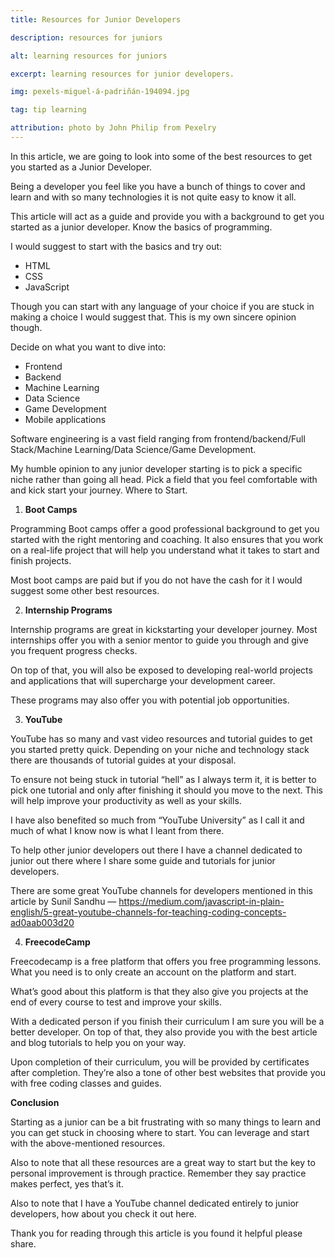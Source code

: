 ```yaml
---
title: Resources for Junior Developers

description: resources for juniors

alt: learning resources for juniors

excerpt: learning resources for junior developers.

img: pexels-miguel-á-padriñán-194094.jpg

tag: tip learning

attribution: photo by John Philip from Pexelry
---
```


In this article, we are going to look into some of the best resources to get you started as a Junior Developer.

Being a developer you feel like you have a bunch of things to cover and learn and with so many technologies it is not quite easy to know it all.

This article will act as a guide and provide you with a background to get you started as a junior developer.
Know the basics of programming.

I would suggest to start with the basics and try out:

- HTML
- CSS
- JavaScript

Though you can start with any language of your choice if you are stuck in making a choice I would suggest that. This is my own sincere opinion though.

Decide on what you want to dive into:

- Frontend
- Backend
- Machine Learning
- Data Science
- Game Development
- Mobile applications

Software engineering is a vast field ranging from frontend/backend/Full Stack/Machine Learning/Data Science/Game Development.

My humble opinion to any junior developer starting is to pick a specific niche rather than going all head. Pick a field that you feel comfortable with and kick start your journey.
Where to Start.

1. **Boot Camps**

Programming Boot camps offer a good professional background to get you started with the right mentoring and coaching. It also ensures that you work on a real-life project that will help you understand what it takes to start and finish projects.

Most boot camps are paid but if you do not have the cash for it I would suggest some other best resources.

2. **Internship Programs**

Internship programs are great in kickstarting your developer journey. Most internships offer you with a senior mentor to guide you through and give you frequent progress checks.

On top of that, you will also be exposed to developing real-world projects and applications that will supercharge your development career.

These programs may also offer you with potential job opportunities.

3. **YouTube**

YouTube has so many and vast video resources and tutorial guides to get you started pretty quick. Depending on your niche and technology stack there are thousands of tutorial guides at your disposal.

To ensure not being stuck in tutorial “hell” as I always term it, it is better to pick one tutorial and only after finishing it should you move to the next. This will help improve your productivity as well as your skills.

I have also benefited so much from “YouTube University” as I call it and much of what I know now is what I leant from there.

To help other junior developers out there I have a channel dedicated to junior out there where I share some guide and tutorials for junior developers.

There are some great YouTube channels for developers mentioned in this article by Sunil Sandhu — https://medium.com/javascript-in-plain-english/5-great-youtube-channels-for-teaching-coding-concepts-ad0aab003d20

4. **FreecodeCamp**

Freecodecamp is a free platform that offers you free programming lessons. What you need is to only create an account on the platform and start.

What’s good about this platform is that they also give you projects at the end of every course to test and improve your skills.

With a dedicated person if you finish their curriculum I am sure you will be a better developer. On top of that, they also provide you with the best article and blog tutorials to help you on your way.

Upon completion of their curriculum, you will be provided by certificates after completion. They’re also a tone of other best websites that provide you with free coding classes and guides.

**Conclusion**

Starting as a junior can be a bit frustrating with so many things to learn and you can get stuck in choosing where to start. You can leverage and start with the above-mentioned resources.

Also to note that all these resources are a great way to start but the key to personal improvement is through practice. Remember they say practice makes perfect, yes that’s it.

Also to note that I have a YouTube channel dedicated entirely to junior developers, how about you check it out here.

Thank you for reading through this article is you found it helpful please share.
